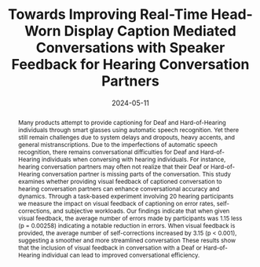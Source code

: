 ---
title: "Towards Improving Real-Time Head-Worn Display Caption Mediated Conversations with Speaker Feedback for Hearing Conversation Partners"
teaser: "/images/fingerspeller.png"
date: "2024-05-11"
collection: publications
authors: "Jenna Kang, Emily Layton, <b>David Martin</b>, Thad Starner"
venue: "CHI EA '24: Extended Abstracts of the CHI Conference on Human Factors in Computing Systems"
abstract: "Many products attempt to provide captioning for Deaf and Hard-of-Hearing individuals through smart glasses using automatic speech recognition. Yet there still remain challenges due to system delays and dropouts, heavy accents, and general mistranscriptions. Due to the imperfections of automatic speech recognition, there remains conversational difficulties for Deaf and Hard-of-Hearing individuals when conversing with hearing individuals. For instance, hearing conversation partners may often not realize that their Deaf or Hard-of-Hearing conversation partner is missing parts of the conversation. This study examines whether providing visual feedback of captioned conversation to hearing conversation partners can enhance conversational accuracy and dynamics. Through a task-based experiment involving 20 hearing participants we measure the impact on visual feedback of captioning on error rates, self-corrections, and subjective workloads. Our findings indicate that when given visual feedback, the average number of errors made by participants was 1.15 less (p = 0.00258) indicating a notable reduction in errors. When visual feedback is provided, the average number of self-corrections increased by 3.15 (p < 0.001), suggesting a smoother and more streamlined conversation These results show that the inclusion of visual feedback in conversation with a Deaf or Hard-of-Hearing individual can lead to improved conversational efficiency."
link: "/files/papers/FingerSpeller_ASSETS_2023_Poster.pdf"
category: poster
tags: []
links:
- [doi, doi, https://doi.org/10.1145/3597638.3614491]
- [paper, pdf, /files/papers/FingerSpeller_ASSETS_2023_Poster.pdf]
---